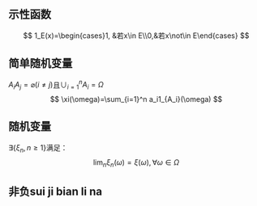 ## 示性函数
$$
1_E(x)=\begin{cases}1, &若x\in E\\0,&若x\not\in E\end{cases}
$$

## 简单随机变量
$A_iA_j=\varnothing(i\not=j)$且$\cup_{i=1}^n A_i = \Omega$
$$
\xi(\omega)=\sum_{i=1}^n a_i1_{A_i}(\omega)
$$
## 随机变量
$\exists \{\xi_n, n\ge 1\}$满足：
$$
\lim_n \xi_n(\omega)=\xi(\omega), \forall \omega \in\Omega 
$$
## 非负sui ji bian li na